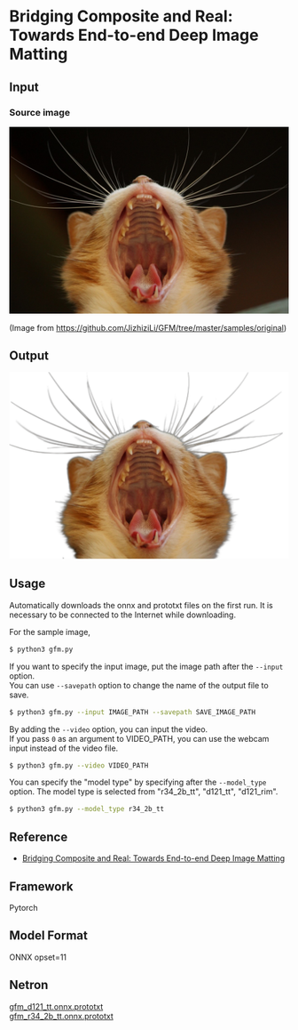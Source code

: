 # Bridging Composite and Real: Towards End-to-end Deep Image Matting

## Input

### Source image

![Input](demo.jpg)

(Image from https://github.com/JizhiziLi/GFM/tree/master/samples/original)

## Output

![Output](output.png)

## Usage
Automatically downloads the onnx and prototxt files on the first run.
It is necessary to be connected to the Internet while downloading.

For the sample image,
```bash
$ python3 gfm.py
```

If you want to specify the input image, put the image path after the `--input` option.  
You can use `--savepath` option to change the name of the output file to save.
```bash
$ python3 gfm.py --input IMAGE_PATH --savepath SAVE_IMAGE_PATH
```

By adding the `--video` option, you can input the video.   
If you pass `0` as an argument to VIDEO_PATH, you can use the webcam input instead of the video file.
```bash
$ python3 gfm.py --video VIDEO_PATH
```

You can specify the "model type" by specifying after the `--model_type` option.
The model type is selected from "r34_2b_tt", "d121_tt", "d121_rim".  
```bash
$ python3 gfm.py --model_type r34_2b_tt
```

## Reference

- [Bridging Composite and Real: Towards End-to-end Deep Image Matting](https://github.com/JizhiziLi/GFM)

## Framework

Pytorch

## Model Format

ONNX opset=11

## Netron

[gfm_d121_tt.onnx.prototxt](https://netron.app/?url=https://storage.googleapis.com/ailia-models/gfm/gfm_d121_tt.onnx.prototxt)  
[gfm_r34_2b_tt.onnx.prototxt](https://netron.app/?url=https://storage.googleapis.com/ailia-models/fgm/gfm_r34_2b_tt.onnx.prototxt)  
